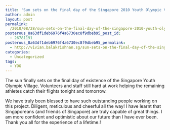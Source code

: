 ```yaml
---
title: 'Sun sets on the final day of the Singapore 2010 Youth Olympic Village &#8211; Thank you all! #YOG #Singapore2010'
author: admin
layout: post
permalink:
  /2010/08/28/sun-sets-on-the-final-day-of-the-singapore-2010-youth-olympic-village-thank-you-all-yog-singapore2010/
posterous_8a63df1deb6976f4a6730ec8f9dbeb95_post_id:
  - 26781191
posterous_8a63df1deb6976f4a6730ec8f9dbeb95_permalink:
  - http://vivian.balakrishnan.sg/sun-sets-on-the-final-day-of-the-singapore-20
categories:
  - Uncategorized
tags:
  - YOG
---
```

<p>The sun finally sets on the final day of existence of the Singapore Youth Olympic Village. Volunteers and staff still hard at work helping the remaining athletes catch their flights tonight and tomorrow.</p>

<p>We have truly been blessed to have such outstanding people working on this project. Diligent, meticulous and cheerful all the way! I have learnt that Singaporeans (and friends of Singapore) are truly capable of great things. I am more confident and optimistic about our future than I have ever been. Thank you all for the experience of a lifetime.!</p>
